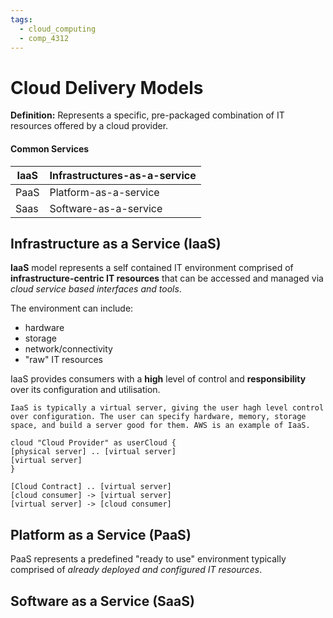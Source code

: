 ```yaml
---
tags:
  - cloud_computing
  - comp_4312
---
```


# Cloud Delivery Models

**Definition:** Represents a specific, pre-packaged combination of IT resources offered by a cloud provider.

#### Common Services

| IaaS | Infrastructures-as-a-service |
| ---- | ---------------------------- |
| PaaS | Platform-as-a-service        |
| Saas | Software-as-a-service        |

## Infrastructure as a Service (IaaS)

**IaaS** model represents a self contained IT environment comprised of **infrastructure-centric IT resources** that can be accessed and managed via *cloud service based interfaces and tools*.

The environment can include:
- hardware
- storage
- network/connectivity
- "raw" IT resources

IaaS provides consumers with a **high** level of control and **responsibility** over its configuration and utilisation.

```ad-summary
IaaS is typically a virtual server, giving the user hagh level control over configuration. The user can specify hardware, memory, storage space, and build a server good for them. AWS is an example of IaaS.
```

```plantuml
cloud "Cloud Provider" as userCloud {
[physical server] .. [virtual server]
[virtual server]
}

[Cloud Contract] .. [virtual server]
[cloud consumer] -> [virtual server]
[virtual server] -> [cloud consumer]
```

## Platform as a Service (PaaS)

PaaS represents a predefined "ready to use" environment typically comprised of *already deployed and configured IT resources*.


## Software as a Service (SaaS)
